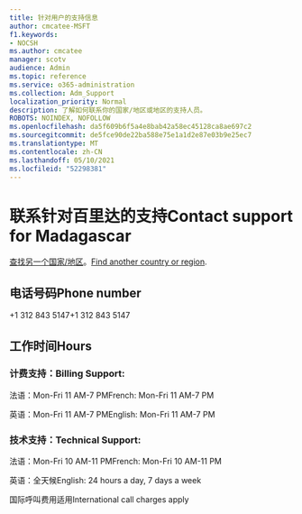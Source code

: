 ```yaml
---
title: 针对用户的支持信息
author: cmcatee-MSFT
f1.keywords:
- NOCSH
ms.author: cmcatee
manager: scotv
audience: Admin
ms.topic: reference
ms.service: o365-administration
ms.collection: Adm_Support
localization_priority: Normal
description: 了解如何联系你的国家/地区或地区的支持人员。
ROBOTS: NOINDEX, NOFOLLOW
ms.openlocfilehash: da5f609b6f5a4e8bab42a58ec45128ca8ae697c2
ms.sourcegitcommit: de5fce90de22ba588e75e1a1d2e87e03b9e25ec7
ms.translationtype: MT
ms.contentlocale: zh-CN
ms.lasthandoff: 05/10/2021
ms.locfileid: "52298381"
---
```

# <a name="contact-support-for-madagascar"></a><span data-ttu-id="789a3-103">联系针对百里达的支持</span><span class="sxs-lookup"><span data-stu-id="789a3-103">Contact support for Madagascar</span></span>

<span data-ttu-id="789a3-104">[查找另一个国家/地区](../../business-video/get-help-support.md)。</span><span class="sxs-lookup"><span data-stu-id="789a3-104">[Find another country or region](../../business-video/get-help-support.md).</span></span>

## <a name="phone-number"></a><span data-ttu-id="789a3-105">电话号码</span><span class="sxs-lookup"><span data-stu-id="789a3-105">Phone number</span></span>
<span data-ttu-id="789a3-106">+1 312 843 5147</span><span class="sxs-lookup"><span data-stu-id="789a3-106">+1 312 843 5147</span></span>

## <a name="hours"></a><span data-ttu-id="789a3-107">工作时间</span><span class="sxs-lookup"><span data-stu-id="789a3-107">Hours</span></span>
### <a name="billing-support"></a><span data-ttu-id="789a3-108">计费支持：</span><span class="sxs-lookup"><span data-stu-id="789a3-108">Billing Support:</span></span>

<span data-ttu-id="789a3-109">法语：Mon-Fri 11 AM-7 PM</span><span class="sxs-lookup"><span data-stu-id="789a3-109">French: Mon-Fri 11 AM-7 PM</span></span>

<span data-ttu-id="789a3-110">英语：Mon-Fri 11 AM-7 PM</span><span class="sxs-lookup"><span data-stu-id="789a3-110">English: Mon-Fri 11 AM-7 PM</span></span>

### <a name="technical-support"></a><span data-ttu-id="789a3-111">技术支持：</span><span class="sxs-lookup"><span data-stu-id="789a3-111">Technical Support:</span></span>

<span data-ttu-id="789a3-112">法语：Mon-Fri 10 AM-11 PM</span><span class="sxs-lookup"><span data-stu-id="789a3-112">French: Mon-Fri 10 AM-11 PM</span></span>

<span data-ttu-id="789a3-113">英语：全天候</span><span class="sxs-lookup"><span data-stu-id="789a3-113">English: 24 hours a day, 7 days a week</span></span>

<span data-ttu-id="789a3-114">国际呼叫费用适用</span><span class="sxs-lookup"><span data-stu-id="789a3-114">International call charges apply</span></span>
